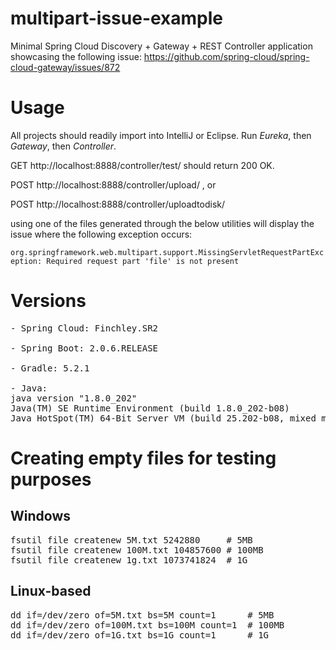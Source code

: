# multipart-issue-example
Minimal Spring Cloud Discovery + Gateway + REST Controller application showcasing the following issue: https://github.com/spring-cloud/spring-cloud-gateway/issues/872

# Usage

All projects should readily import into IntelliJ or Eclipse. Run *Eureka*, then *Gateway*, then *Controller*.

GET http://localhost:8888/controller/test/ should return 200 OK.

POST http://localhost:8888/controller/upload/ , or

POST http://localhost:8888/controller/uploadtodisk/ 

using one of the files generated through the below utilities will display the issue where the following exception occurs:

`org.springframework.web.multipart.support.MissingServletRequestPartException: Required request part 'file' is not present`

# Versions
<pre>
- Spring Cloud: Finchley.SR2

- Spring Boot: 2.0.6.RELEASE

- Gradle: 5.2.1

- Java: 
java version "1.8.0_202"
Java(TM) SE Runtime Environment (build 1.8.0_202-b08)
Java HotSpot(TM) 64-Bit Server VM (build 25.202-b08, mixed mode)
</pre>

# Creating empty files for testing purposes

## Windows 

<pre>
fsutil file createnew 5M.txt 5242880     # 5MB
fsutil file createnew 100M.txt 104857600 # 100MB
fsutil file createnew 1g.txt 1073741824  # 1G
</pre>
## Linux-based

<pre>
dd if=/dev/zero of=5M.txt bs=5M count=1      # 5MB
dd if=/dev/zero of=100M.txt bs=100M count=1  # 100MB
dd if=/dev/zero of=1G.txt bs=1G count=1      # 1G
</pre>
